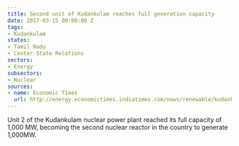 ```yaml
---
title: Second unit of Kudankulam reaches full generation capacity
date: 2017-03-15 00:00:00 Z
tags:
- Kudankulam
states:
- Tamil Nadu
- Center-State Relations
sectors:
- Energy
subsectors:
- Nuclear
sources:
- name: Economic Times
  url: http://energy.economictimes.indiatimes.com/news/renewable/kudankulam-unit-2-generates-full-power/57587188
---
```


Unit 2 of the Kudankulam nuclear power plant reached its full capacity of 1,000 MW, becoming the second nuclear reactor in the country to generate 1,000MW.
